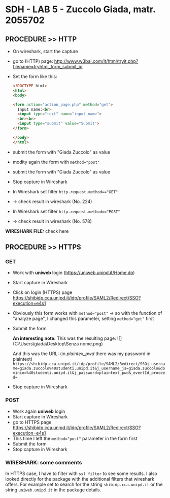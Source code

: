 # SDH - LAB 5 - Zuccolo Giada, matr. 2055702

## PROCEDURE >> HTTP

- On wireshark, start the capture

- go to (HTTP) page: http://www.w3bai.com/it/html/tryit.php?filename=tryhtml_form_submit_id

- Set the form like this:

  ```html
  <!DOCTYPE html>
  <html>
  <body>
  
  <form action="action_page.php" method="get">
    Input name:<br>
    <input type="text" name="input_name">
    <br><br>
    <input type="submit" value="Submit">
  </form> 
  
  </body>
  </html>
  ```

  

- submit the form with "Giada Zuccolo" as value 

- modity again the form with `method="post"`

- submit the form with "Giada Zuccolo" as value 

- Stop capture in Wireshark

- In Wireshark set filter `http.request.method=="GET"`

- → check result in wireshark (No. 224)

- In Wireshark set filter `http.request.method=="POST"`

- → check result in wireshark (No. 578)

**WIRESHARK FILE:** check here


## PROCEDURE >> HTTPS

### GET

- Work with **uniweb** login (https://uniweb.unipd.it/Home.do)

- Start capture in Wireshark

- Click on login (HTTPS) page https://shibidp.cca.unipd.it/idp/profile/SAML2/Redirect/SSO?execution=e4s1

- Obviously this form works with `method="post"`
  → so with the function of "analyze page", I changed this parameter, setting `method="get"` first

- Submit the form

  **An interesting note:** 
  This was the resulting page: 
  ![](C:\Users\giada\Desktop\Senza nome.png)

  And this was the URL: (in *plaintex_pwd* there was my password in plaintext)
  ` https://shibidp.cca.unipd.it/idp/profile/SAML2/Redirect/SSOj_username=giada.zuccolo%40studenti.unipd.it&j_username_js=giada.zuccolo&dominio=%40studenti.unipd.it&j_password=plaintext_pwd&_eventId_proceed=`

- Stop capture in Wireshark

### POST

- Work again **uniweb** login
- Start capture in Wireshark
- go to HTTPS page https://shibidp.cca.unipd.it/idp/profile/SAML2/Redirect/SSO?execution=e4s1
- This time I left the `method="post"` parameter in the form first
- Submit the form
- Stop capture in Wireshark

### WIRESHARK: some comments

In HTTPS case, I have to filter with `ssl filter` to see some results.
I also looked directly for the package with the additional filters that wireshark offers. For example set to search for the string `shibidp.cca.unipd.it` or the string `uniweb.unipd.it` in the package details.
